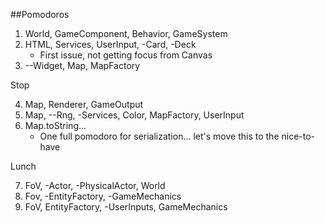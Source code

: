 ##Pomodoros
1. World, GameComponent, Behavior, GameSystem
2. HTML, Services, UserInput, -Card, -Deck
    - First issue, not getting focus from Canvas
3. --Widget, Map, MapFactory

Stop

4. Map, Renderer, GameOutput
5. Map, --Rng, -Services, Color, MapFactory, UserInput
6. Map.toString...
    - One full pomodoro for serialization... let's move this to the nice-to-have
    
Lunch

7. FoV, -Actor, -PhysicalActor, World
8. Fov, -EntityFactory, -GameMechanics
9. FoV, EntityFactory, -UserInputs, GameMechanics